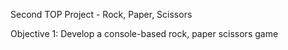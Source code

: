 Second TOP Project - Rock, Paper, Scissors

Objective 1: Develop a console-based rock, paper scissors game